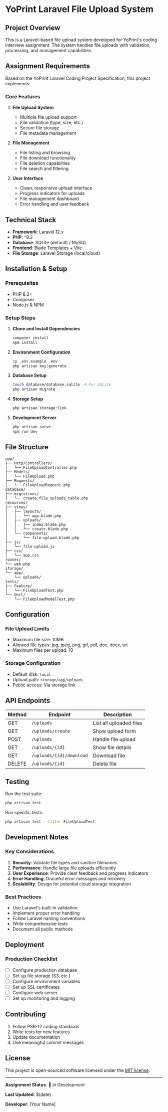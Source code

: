 # YoPrint Laravel File Upload System

## Project Overview

This is a Laravel-based file upload system developed for YoPrint's coding interview assignment. The system handles file uploads with validation, processing, and management capabilities.

## Assignment Requirements

Based on the YoPrint Laravel Coding Project Specification, this project implements:

### Core Features
1. **File Upload System**
   - Multiple file upload support
   - File validation (type, size, etc.)
   - Secure file storage
   - File metadata management

2. **File Management**
   - File listing and browsing
   - File download functionality
   - File deletion capabilities
   - File search and filtering

3. **User Interface**
   - Clean, responsive upload interface
   - Progress indicators for uploads
   - File management dashboard
   - Error handling and user feedback

## Technical Stack

- **Framework**: Laravel 12.x
- **PHP**: ^8.2
- **Database**: SQLite (default) / MySQL
- **Frontend**: Blade Templates + Vite
- **File Storage**: Laravel Storage (local/cloud)

## Installation & Setup

### Prerequisites
- PHP 8.2+
- Composer
- Node.js & NPM

### Setup Steps
1. **Clone and Install Dependencies**
   ```bash
   composer install
   npm install
   ```

2. **Environment Configuration**
   ```bash
   cp .env.example .env
   php artisan key:generate
   ```

3. **Database Setup**
   ```bash
   touch database/database.sqlite  # For SQLite
   php artisan migrate
   ```

4. **Storage Setup**
   ```bash
   php artisan storage:link
   ```

5. **Development Server**
   ```bash
   php artisan serve
   npm run dev
   ```

## File Structure

```
app/
├── Http/Controllers/
│   └── FileUploadController.php
├── Models/
│   └── FileUpload.php
├── Requests/
│   └── FileUploadRequest.php
database/
├── migrations/
│   └── create_file_uploads_table.php
resources/
├── views/
│   ├── layouts/
│   │   └── app.blade.php
│   ├── uploads/
│   │   ├── index.blade.php
│   │   └── create.blade.php
│   └── components/
│       └── file-upload.blade.php
├── js/
│   └── file-upload.js
├── css/
│   └── app.css
routes/
└── web.php
storage/
└── app/
    └── uploads/
tests/
├── Feature/
│   └── FileUploadTest.php
└── Unit/
    └── FileUploadModelTest.php
```

## Configuration

### File Upload Limits
- Maximum file size: 10MB
- Allowed file types: jpg, jpeg, png, gif, pdf, doc, docx, txt
- Maximum files per upload: 10

### Storage Configuration
- Default disk: `local`
- Upload path: `storage/app/uploads`
- Public access: Via storage link

## API Endpoints

| Method | Endpoint | Description |
|--------|----------|-------------|
| GET | `/uploads` | List all uploaded files |
| GET | `/uploads/create` | Show upload form |
| POST | `/uploads` | Handle file upload |
| GET | `/uploads/{id}` | Show file details |
| GET | `/uploads/{id}/download` | Download file |
| DELETE | `/uploads/{id}` | Delete file |

## Testing

Run the test suite:
```bash
php artisan test
```

Run specific tests:
```bash
php artisan test --filter FileUploadTest
```

## Development Notes

### Key Considerations
1. **Security**: Validate file types and sanitize filenames
2. **Performance**: Handle large file uploads efficiently
3. **User Experience**: Provide clear feedback and progress indicators
4. **Error Handling**: Graceful error messages and recovery
5. **Scalability**: Design for potential cloud storage integration

### Best Practices
- Use Laravel's built-in validation
- Implement proper error handling
- Follow Laravel naming conventions
- Write comprehensive tests
- Document all public methods

## Deployment

### Production Checklist
- [ ] Configure production database
- [ ] Set up file storage (S3, etc.)
- [ ] Configure environment variables
- [ ] Set up SSL certificates
- [ ] Configure web server
- [ ] Set up monitoring and logging

## Contributing

1. Follow PSR-12 coding standards
2. Write tests for new features
3. Update documentation
4. Use meaningful commit messages

## License

This project is open-sourced software licensed under the [MIT license](https://opensource.org/licenses/MIT).

---

**Assignment Status**: 🚧 In Development

**Last Updated**: $(date)

**Developer**: [Your Name]
